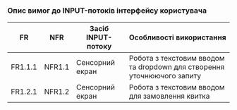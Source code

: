 ### Опис вимог до INPUT-потоків інтерфейсу користувача

| FR       | NFR    | Засіб INPUT-потоку | Особливості використання                                               |
|----------|--------|--------------------|------------------------------------------------------------------------|
| FR1.1.1  | NFR1.1 | Сенсорний екран    | Робота з текстовим вводом та dropdown для створення уточнюючого запиту |
| FR1.2.1  | NFR1.2 | Сенсорний екран    | Робота з текстовим вводом для замовлення квитка                        |                                                              